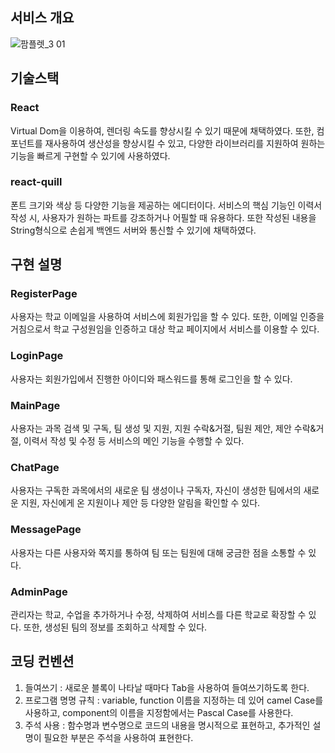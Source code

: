 ## 서비스 개요
![팜플렛_3 01](https://github.com/HYGGE-capstone/frontend/assets/62550954/db3f29e6-2a10-44e0-9f1c-23e6e0320401)

## 기술스택
### React
Virtual Dom을 이용하여, 렌더링 속도를 향상시킬 수 있기 때문에 채택하였다. 또한, 컴포넌트를 재사용하여 생산성을 향상시킬 수 있고, 다양한 라이브러리를 지원하여 원하는 기능을 빠르게 구현할 수 있기에 사용하였다.
### react-quill
폰트 크기와 색상 등 다양한 기능을 제공하는 에디터이다. 서비스의 핵심 기능인 이력서 작성 시, 사용자가 원하는 파트를 강조하거나 어필할 때 유용하다. 또한 작성된 내용을 String형식으로 손쉽게 백엔드 서버와 통신할 수 있기에 채택하였다.
    
## 구현 설명
### RegisterPage
사용자는 학교 이메일을 사용하여 서비스에 회원가입을 할 수 있다. 또한, 이메일 인증을 거침으로서 학교 구성원임을 인증하고 대상 학교 페이지에서 서비스를 이용할 수 있다.
### LoginPage
사용자는 회원가입에서 진행한 아이디와 패스워드를 통해 로그인을 할 수 있다.
### MainPage
사용자는 과목 검색 및 구독, 팀 생성 및 지원, 지원 수락&거절, 팀원 제안, 제안 수락&거절, 이력서 작성 및 수정 등 서비스의 메인 기능을 수행할 수 있다.
### ChatPage
사용자는 구독한 과목에서의 새로운 팀 생성이나 구독자, 자신이 생성한 팀에서의 새로운 지원, 자신에게 온 지원이나 제안 등 다양한 알림을 확인할 수 있다.
### MessagePage
사용자는 다른 사용자와 쪽지를 통하여 팀 또는 팀원에 대해 궁금한 점을 소통할 수 있다.
### AdminPage
관리자는 학교, 수업을 추가하거나 수정, 삭제하여 서비스를 다른 학교로 확장할 수 있다. 또한, 생성된 팀의 정보를 조회하고 삭제할 수 있다.

## 코딩 컨벤션

1. 들여쓰기 : 새로운 블록이 나타날 때마다 Tab을 사용하여 들여쓰기하도록 한다.
2. 프로그램 명명 규칙 : variable, function 이름을 지정하는 데 있어 camel Case를 사용하고, component의 이름을 지정함에서는 Pascal Case를 사용한다.
3. 주석 사용 : 함수명과 변수명으로 코드의 내용을 명시적으로 표현하고, 추가적인 설명이 필요한 부분은 주석을 사용하여 표현한다. 


